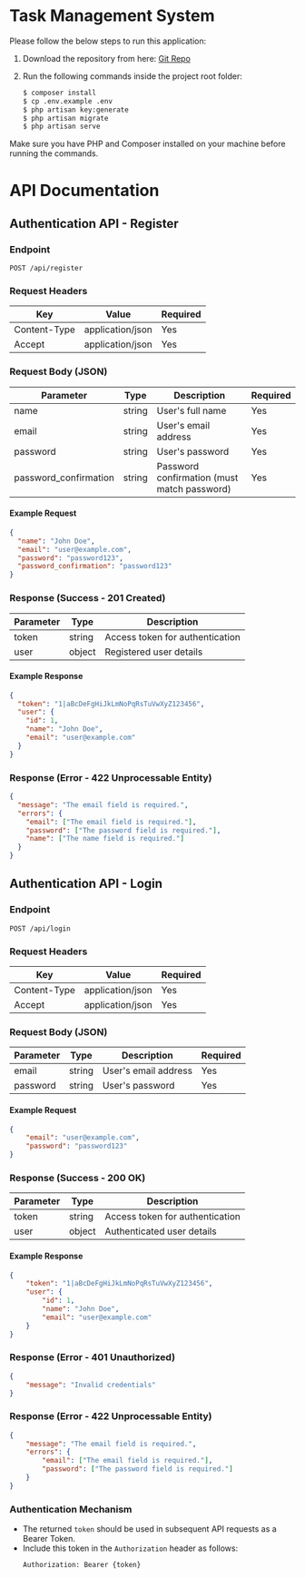# Task Management System

Please follow the below steps to run this application:

1. Download the repository from here: [Git Repo](https://github.com/Mkavishan/task-management.git)

2. Run the following commands inside the project root folder:

    ```bash
    $ composer install
    $ cp .env.example .env
    $ php artisan key:generate
    $ php artisan migrate
    $ php artisan serve
    ```

Make sure you have PHP and Composer installed on your machine before running the commands.

# API Documentation

## **Authentication API - Register**

### **Endpoint**
`POST /api/register`

### **Request Headers**
| Key           | Value           | Required |
|--------------|----------------|----------|
| Content-Type | application/json | Yes |
| Accept       | application/json | Yes |

### **Request Body (JSON)**
| Parameter  | Type     | Description                          | Required |
|------------|---------|--------------------------------------|----------|
| name       | string  | User's full name                     | Yes      |
| email      | string  | User's email address                 | Yes      |
| password   | string  | User's password                      | Yes      |
| password_confirmation | string | Password confirmation (must match password) | Yes |

#### **Example Request**
```json
{
  "name": "John Doe",
  "email": "user@example.com",
  "password": "password123",
  "password_confirmation": "password123"
}
```

### **Response (Success - 201 Created)**
| Parameter    | Type     | Description                     |
|-------------|---------|---------------------------------|
| token       | string  | Access token for authentication |
| user        | object  | Registered user details         |

#### **Example Response**
```json
{
  "token": "1|aBcDeFgHiJkLmNoPqRsTuVwXyZ123456",
  "user": {
    "id": 1,
    "name": "John Doe",
    "email": "user@example.com"
  }
}
```

### **Response (Error - 422 Unprocessable Entity)**
```json
{
  "message": "The email field is required.",
  "errors": {
    "email": ["The email field is required."],
    "password": ["The password field is required."],
    "name": ["The name field is required."]
  }
}
```

## **Authentication API - Login**

### **Endpoint**
`POST /api/login`

### **Request Headers**
| Key           | Value           | Required |
|--------------|----------------|----------|
| Content-Type | application/json | Yes |
| Accept       | application/json | Yes |

### **Request Body (JSON)**
| Parameter  | Type     | Description                          | Required |
|------------|---------|--------------------------------------|----------|
| email      | string  | User's email address                 | Yes      |
| password   | string  | User's password                      | Yes      |

#### **Example Request**
```json
{
    "email": "user@example.com",
    "password": "password123"
}
```

### **Response (Success - 200 OK)**
| Parameter    | Type     | Description                     |
|-------------|---------|---------------------------------|
| token       | string  | Access token for authentication |
| user        | object  | Authenticated user details      |

#### **Example Response**
```json
{
    "token": "1|aBcDeFgHiJkLmNoPqRsTuVwXyZ123456",
    "user": {
        "id": 1,
        "name": "John Doe",
        "email": "user@example.com"
    }
}
```

### **Response (Error - 401 Unauthorized)**
```json
{
    "message": "Invalid credentials"
}
```

### **Response (Error - 422 Unprocessable Entity)**
```json
{
    "message": "The email field is required.",
    "errors": {
        "email": ["The email field is required."],
        "password": ["The password field is required."]
    }
}
```

### **Authentication Mechanism**
- The returned `token` should be used in subsequent API requests as a Bearer Token.
- Include this token in the `Authorization` header as follows:
  ```
  Authorization: Bearer {token}
  ```

